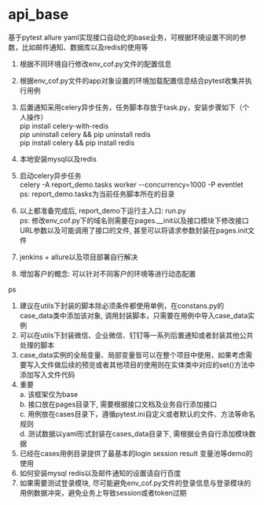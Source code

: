 # api_base
基于pytest allure yaml实现接口自动化的base业务，可根据环境设置不同的参数，比如邮件通知、数据库以及redis的使用等

1. 根据不同环境自行修改env_cof.py文件的配置信息<br/>

2. 根据env_cof.py文件的app对象设置的环境加载配置信息结合pytest收集并执行用例<br/>

3. 后置通知采用celery异步任务，任务脚本存放于task.py，安装步骤如下（个人操作）<br/>
  pip install celery-with-redis<br/>
  pip uninstall celery && pip uninstall redis<br/>
  pip install celery && pip install redis<br/>

4. 本地安装mysql以及redis<br/>

5. 启动celery异步任务<br/>
  celery -A report_demo.tasks worker --concurrency=1000 -P eventlet<br/>
  ps: report_demo.tasks为当前任务脚本所在的目录
  
6. 以上都准备完成后, report_demo下运行主入口: run.py<br/>
  ps: 修改env_cof.py下的域名则需要在pages.__init以及接口模块下修改接口URL参数以及可能调用了接口的文件, 甚至可以将请求参数封装在pages.init文件<br/>
  
7. jenkins + allure以及项目部署自行解决

9. 增加客户的概念: 可以针对不同客户的环境等进行动态配置

ps<br/>
  1. 建议在utils下封装的脚本除必须条件都使用单例，在constans.py的case_data类中添加该对象, 调用封装脚本，只需要在用例中导入case_data实例<br/>
  2. 可以在utils下封装微信、企业微信、钉钉等一系列后置通知或者封装其他公共处理的脚本<br/>
  3. case_data实例的全局变量、局部变量皆可以在整个项目中使用，如果考虑需要写入文件做后续的预览或者其他项目的使用则在实体类中对应的set()方法中添加写入文件代码<br/>
  4. 重要<br/>
    a. 该框架仅为base<br/>
    b. 接口放在pages目录下, 需要根据接口文档及业务自行添加接口<br/>
    c. 用例放在cases目录下，遵循pytest.ini自定义或者默认的文件、方法等命名规则<br/>
    d. 测试数据以yaml形式封装在cases_data目录下, 需根据业务自行添加模块数据<br/>
  5. 已经在cases用例目录提供了最基本的login session result 变量池等demo的使用<br/>
  6. 如何安装mysql redis以及邮件通知的设置请自行百度
  7. 如果需要测试登录模块, 尽可能避免env_cof.py文件的登录信息与登录模块的用例数据冲突，避免业务上导致session或者token过期

